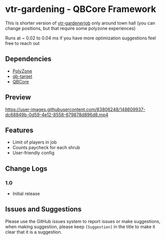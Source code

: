 # vtr-gardening - QBCore Framework

This is shorter version of [vtr-gardenerjob](https://github.com/ventraks/vtr-gardenerjob) only around town hall (you can change positions, but that require some polyzone experiences)

Runs at ~ 0.02 to 0.04 ms if you have more optimization suggestions feel free to reach out

## Dependencies
* [PolyZone](https://github.com/mkafrin/PolyZone)
* [qb-target](https://github.com/BerkieBb/qb-target)
* [QBCore](https://github.com/qbcore-framework)

## Preview

https://user-images.githubusercontent.com/83806248/148609937-dc68849b-0d59-4e12-8558-679878d896d8.mp4

## Features
* Limit of players in job
* Counts paycheck for each shrub
* User-friendly config

## Change Logs

### 1.0
* Initial release

## Issues and Suggestions
Please use the GitHub issues system to report issues or make suggestions, when making suggestion, please keep `[Suggestion]` in the title to make it clear that it is a suggestion.
